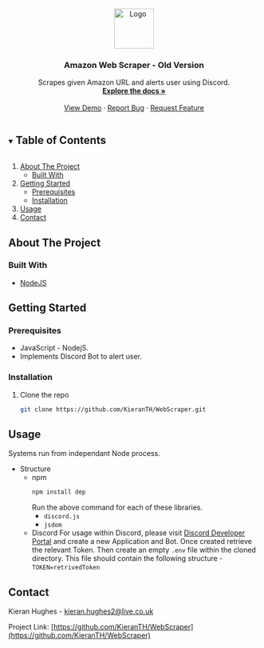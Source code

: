 <!-- PROJECT LOGO -->
<br />
<p align="center">
  <a href="https://github.com/github_username/repo_name">
    <img src="images/logo.png" alt="Logo" width="80" height="80">
  </a>

  <h3 align="center">Amazon Web Scraper - Old Version</h3>

  <p align="center">
    Scrapes given Amazon URL and alerts user using Discord.
    <br />
    <a href="https://github.com/KieranTH/WebScraper"><strong>Explore the docs »</strong></a>
    <br />
    <br />
    <a href="https://github.com/KieranTH/WebScraper">View Demo</a>
    ·
    <a href="https://github.com/KieranTH/WebScraper/issues">Report Bug</a>
    ·
    <a href="https://github.com/KieranTH/WebScraper/issues">Request Feature</a>
  </p>
</p>



<!-- TABLE OF CONTENTS -->
<details open="open">
  <summary><h2 style="display: inline-block">Table of Contents</h2></summary>
  <ol>
    <li>
      <a href="#about-the-project">About The Project</a>
      <ul>
        <li><a href="#built-with">Built With</a></li>
      </ul>
    </li>
    <li>
      <a href="#getting-started">Getting Started</a>
      <ul>
        <li><a href="#prerequisites">Prerequisites</a></li>
        <li><a href="#installation">Installation</a></li>
      </ul>
    </li>
    <li><a href="#usage">Usage</a></li>
    <li><a href="#contact">Contact</a></li>
  </ol>
</details>



<!-- ABOUT THE PROJECT -->
## About The Project


### Built With

* [NodeJS](https://nodejs.org/en/)



<!-- GETTING STARTED -->
## Getting Started


### Prerequisites

* JavaScript - NodejS.
* Implements Discord Bot to alert user.

### Installation

1. Clone the repo
   ```sh
   git clone https://github.com/KieranTH/WebScraper.git
   ```



<!-- USAGE EXAMPLES -->
## Usage

Systems run from independant Node process.
* Structure
  * npm
    ```sh
    npm install dep
    ```
    Run the above command for each of these libraries.
    * `discord.js`
    * `jsdom`
  * Discord
    For usage within Discord, please visit [Discord Developer Portal](https://discord.com/developers/applications) and create a new Application and Bot.
    Once created retrieve the relevant Token.
    Then create an empty `.env` file within the cloned directory.
    This file should contain the following structure - `TOKEN=retrivedToken`
    
    

<!-- CONTACT -->
## Contact

Kieran Hughes - kieran.hughes2@live.co.uk

Project Link: [https://github.com/KieranTH/WebScraper](https://github.com/KieranTH/WebScraper)






<!-- MARKDOWN LINKS & IMAGES -->
<!-- https://www.markdownguide.org/basic-syntax/#reference-style-links -->
[contributors-shield]: https://img.shields.io/github/contributors/github_username/repo.svg?style=for-the-badge
[contributors-url]: https://github.com/github_username/repo/graphs/contributors
[forks-shield]: https://img.shields.io/github/forks/github_username/repo.svg?style=for-the-badge
[forks-url]: https://github.com/github_username/repo/network/members
[stars-shield]: https://img.shields.io/github/stars/github_username/repo.svg?style=for-the-badge
[stars-url]: https://github.com/github_username/repo/stargazers
[issues-shield]: https://img.shields.io/github/issues/github_username/repo.svg?style=for-the-badge
[issues-url]: https://github.com/github_username/repo/issues
[license-shield]: https://img.shields.io/github/license/github_username/repo.svg?style=for-the-badge
[license-url]: https://github.com/github_username/repo/blob/master/LICENSE.txt
[linkedin-shield]: https://img.shields.io/badge/-LinkedIn-black.svg?style=for-the-badge&logo=linkedin&colorB=555
[linkedin-url]: https://linkedin.com/in/github_username
